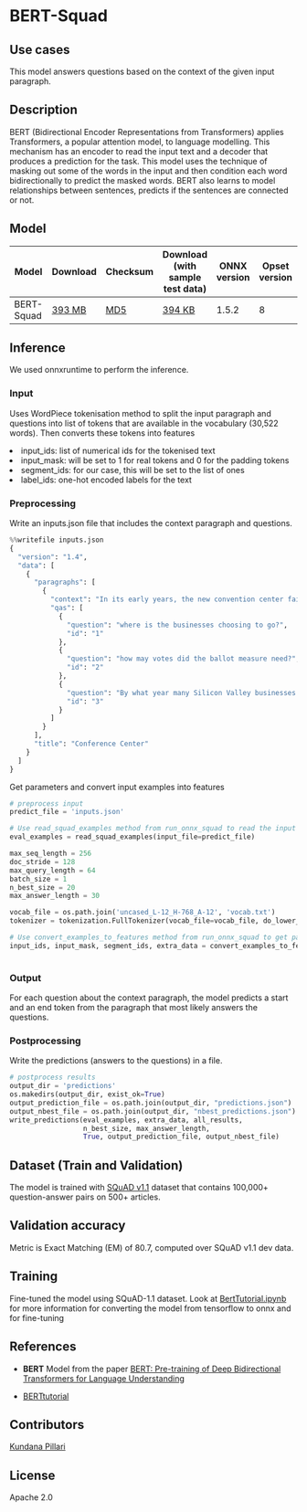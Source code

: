 # BERT-Squad

## Use cases
This model answers questions based on the context of the given input paragraph.   

## Description
BERT (Bidirectional Encoder Representations from Transformers) applies Transformers, a popular attention model, to language modelling. This mechanism has an encoder to read the input text and a decoder that produces a prediction for the task. This model uses the technique of masking out some of the words in the input and then condition each word bidirectionally to predict the masked words. BERT also learns to model relationships between sentences, predicts if the sentences are connected or not. 

## Model

 |Model        |Download  |Checksum|Download (with sample test data)| ONNX version |Opset version|Dependencies| 
| ------------- | ------------- | ------------- | ------------- | ------------- | ------------- | ------------- |
|BERT-Squad| [393 MB](model/bert.onnx.tar.gz)  |[MD5](BERT-md5.txt) |  [394 KB](model/download_sample.tar.gz) |  1.5.2  | 8| [tokenization.py](dependencies/tokenization.py) [run_onnx_squad.py](dependencies/run_onnx_squad.py)  | 

## Inference
We used onnxruntime to perform the inference. 

### Input 
Uses WordPiece tokenisation method to split the input paragraph and questions into list of tokens that are available in the vocabulary (30,522 words).
Then converts these tokens into features
<li>input_ids: list of numerical ids for the tokenised text
<li>input_mask: will be set to 1 for real tokens and 0 for the padding tokens
<li>segment_ids: for our case, this will be set to the list of ones
<li>label_ids: one-hot encoded labels for the text

### Preprocessing
Write an inputs.json file that includes the context paragraph and questions. 
```python
%%writefile inputs.json
{
  "version": "1.4",
  "data": [
    {
      "paragraphs": [
        {
          "context": "In its early years, the new convention center failed to meet attendance and revenue expectations.[12] By 2002, many Silicon Valley businesses were choosing the much larger Moscone Center in San Francisco over the San Jose Convention Center due to the latter's limited space. A ballot measure to finance an expansion via a hotel tax failed to reach the required two-thirds majority to pass. In June 2005, Team San Jose built the South Hall, a $6.77 million, blue and white tent, adding 80,000 square feet (7,400 m2) of exhibit space",
          "qas": [
            {
              "question": "where is the businesses choosing to go?",
              "id": "1"
            },
            {
              "question": "how may votes did the ballot measure need?",
              "id": "2"
            },
            {
              "question": "By what year many Silicon Valley businesses were choosing the Moscone Center?",
              "id": "3"
            }
          ]
        }
      ],
      "title": "Conference Center"
    }
  ]
}
```
Get parameters and convert input examples into features
```python
# preprocess input 
predict_file = 'inputs.json'

# Use read_squad_examples method from run_onnx_squad to read the input file
eval_examples = read_squad_examples(input_file=predict_file)

max_seq_length = 256
doc_stride = 128
max_query_length = 64
batch_size = 1
n_best_size = 20
max_answer_length = 30

vocab_file = os.path.join('uncased_L-12_H-768_A-12', 'vocab.txt')
tokenizer = tokenization.FullTokenizer(vocab_file=vocab_file, do_lower_case=True)

# Use convert_examples_to_features method from run_onnx_squad to get parameters from the input 
input_ids, input_mask, segment_ids, extra_data = convert_examples_to_features(eval_examples, tokenizer,
                                                                              max_seq_length, doc_stride, max_query_length)
```

### Output
For each question about the context paragraph, the model predicts a start and an end token from the paragraph that most likely answers the questions.

### Postprocessing
Write the predictions (answers to the questions) in a file. 
```python
# postprocess results
output_dir = 'predictions'
os.makedirs(output_dir, exist_ok=True)
output_prediction_file = os.path.join(output_dir, "predictions.json")
output_nbest_file = os.path.join(output_dir, "nbest_predictions.json")
write_predictions(eval_examples, extra_data, all_results,
                  n_best_size, max_answer_length,
                  True, output_prediction_file, output_nbest_file)
```

## Dataset (Train and Validation)
The model is trained with [SQuAD v1.1](https://rajpurkar.github.io/SQuAD-explorer/explore/1.1/dev/) dataset that contains 100,000+ question-answer pairs on 500+ articles. 

## Validation accuracy
Metric is Exact Matching (EM) of 80.7, computed over SQuAD v1.1 dev data.

## Training
Fine-tuned the model using SQuAD-1.1 dataset. Look at [BertTutorial.ipynb](https://github.com/onnx/tensorflow-onnx/blob/master/tutorials/BertTutorial.ipynb) for more information for converting the model from tensorflow to onnx and for fine-tuning


## References
* **BERT** Model from the paper [BERT: Pre-training of Deep Bidirectional Transformers for Language Understanding](https://arxiv.org/abs/1810.04805)

* [BERTtutorial](https://github.com/onnx/tensorflow-onnx/blob/master/tutorials/BertTutorial.ipynb)
## Contributors
[Kundana Pillari](https://github.com/kundanapillari)

## License
Apache 2.0
